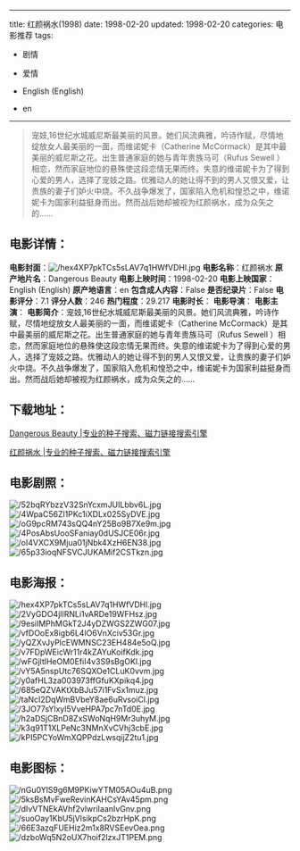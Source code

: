 
---
title: 红颜祸水(1998)
date: 1998-02-20
updated: 1998-02-20
categories: 电影推荐
tags:
- 剧情
- 爱情

- English (English)
- en
---


> 宠妓,16世纪水城威尼斯最美丽的风景。她们风流典雅，吟诗作赋，尽情地绽放女人最美丽的一面，而维诺妮卡（Catherine McCormack）是其中最美丽的威尼斯之花。出生普通家庭的她与青年贵族马可（Rufus Sewell ）相恋，然而家庭地位的悬殊使这段恋情无果而终。失意的维诺妮卡为了得到心爱的男人，选择了宠妓之路。优雅动人的她让得不到的男人又恨又爱，让贵族的妻子们妒火中烧。不久战争爆发了，国家陷入危机和惶恐之中，维诺妮卡为国家利益挺身而出。然而战后她却被视为红颜祸水，成为众矢之的……

## **电影详情**：

**电影封面**：<img src="https://image.tmdb.org/t/p/w200/hex4XP7pkTCs5sLAV7q1HWfVDHl.jpg" alt="/hex4XP7pkTCs5sLAV7q1HWfVDHl.jpg" title="/hex4XP7pkTCs5sLAV7q1HWfVDHl.jpg">
**电影名称**：红颜祸水
**原产地片名**：Dangerous Beauty
**电影上映时间**：1998-02-20
**电影上映国家**：English (English)
**原产地语言**：en
**包含成人内容**：False
**是否纪录片**：False
**电影评分**：7.1
**评分人数**：246
**热门程度**：29.217
**电影时长**：
**电影导演**：
**电影主演**：
**电影简介**：宠妓,16世纪水城威尼斯最美丽的风景。她们风流典雅，吟诗作赋，尽情地绽放女人最美丽的一面，而维诺妮卡（Catherine McCormack）是其中最美丽的威尼斯之花。出生普通家庭的她与青年贵族马可（Rufus Sewell ）相恋，然而家庭地位的悬殊使这段恋情无果而终。失意的维诺妮卡为了得到心爱的男人，选择了宠妓之路。优雅动人的她让得不到的男人又恨又爱，让贵族的妻子们妒火中烧。不久战争爆发了，国家陷入危机和惶恐之中，维诺妮卡为国家利益挺身而出。然而战后她却被视为红颜祸水，成为众矢之的……

## **下载地址**：
[Dangerous Beauty |专业的种子搜索、磁力链接搜索引擎](https://movie.amd794.com:2083/?search=Dangerous%20Beauty&ordering=&mode=match_phrase&page_size=10&page=1)

[红颜祸水 |专业的种子搜索、磁力链接搜索引擎](https://movie.amd794.com:2083/?search=%E7%BA%A2%E9%A2%9C%E7%A5%B8%E6%B0%B4&ordering=&mode=match_phrase&page_size=10&page=1)
 

## **电影剧照**：
<img src="https://image.tmdb.org/t/p/original/52bqRYbzzV32SnYcxmJUILbbv6L.jpg" alt="/52bqRYbzzV32SnYcxmJUILbbv6L.jpg" title="/52bqRYbzzV32SnYcxmJUILbbv6L.jpg"><img src="https://image.tmdb.org/t/p/original/4WpaC56Zl1PKc1iXDLx025SyDVE.jpg" alt="/4WpaC56Zl1PKc1iXDLx025SyDVE.jpg" title="/4WpaC56Zl1PKc1iXDLx025SyDVE.jpg"><img src="https://image.tmdb.org/t/p/original/oG9pcRM743sQQ4nY25Bo9B7Xe9m.jpg" alt="/oG9pcRM743sQQ4nY25Bo9B7Xe9m.jpg" title="/oG9pcRM743sQQ4nY25Bo9B7Xe9m.jpg"><img src="https://image.tmdb.org/t/p/original/4PosAbsUooSFaniay0dUSJCE06r.jpg" alt="/4PosAbsUooSFaniay0dUSJCE06r.jpg" title="/4PosAbsUooSFaniay0dUSJCE06r.jpg"><img src="https://image.tmdb.org/t/p/original/oI4VXCX9Mjua01jNbk4XzH6EN38.jpg" alt="/oI4VXCX9Mjua01jNbk4XzH6EN38.jpg" title="/oI4VXCX9Mjua01jNbk4XzH6EN38.jpg"><img src="https://image.tmdb.org/t/p/original/65p33ioqNFSVCJUKAMif2CSTkzn.jpg" alt="/65p33ioqNFSVCJUKAMif2CSTkzn.jpg" title="/65p33ioqNFSVCJUKAMif2CSTkzn.jpg">

## **电影海报**：
<img src="https://image.tmdb.org/t/p/original/hex4XP7pkTCs5sLAV7q1HWfVDHl.jpg" alt="/hex4XP7pkTCs5sLAV7q1HWfVDHl.jpg" title="/hex4XP7pkTCs5sLAV7q1HWfVDHl.jpg"><img src="https://image.tmdb.org/t/p/original/2VyGDO4jlIRNLi1vARDe19WFHsz.jpg" alt="/2VyGDO4jlIRNLi1vARDe19WFHsz.jpg" title="/2VyGDO4jlIRNLi1vARDe19WFHsz.jpg"><img src="https://image.tmdb.org/t/p/original/9esiIMPhMGkT2J4yDZWGS2ZWG07.jpg" alt="/9esiIMPhMGkT2J4yDZWGS2ZWG07.jpg" title="/9esiIMPhMGkT2J4yDZWGS2ZWG07.jpg"><img src="https://image.tmdb.org/t/p/original/vfDOoEx8igb6L4lO6VnXciv53Gr.jpg" alt="/vfDOoEx8igb6L4lO6VnXciv53Gr.jpg" title="/vfDOoEx8igb6L4lO6VnXciv53Gr.jpg"><img src="https://image.tmdb.org/t/p/original/yQZXvJyPlcEWMNSC23EH484e5oQ.jpg" alt="/yQZXvJyPlcEWMNSC23EH484e5oQ.jpg" title="/yQZXvJyPlcEWMNSC23EH484e5oQ.jpg"><img src="https://image.tmdb.org/t/p/original/v7FDpWEicWr11r4kZAYuKoifKdk.jpg" alt="/v7FDpWEicWr11r4kZAYuKoifKdk.jpg" title="/v7FDpWEicWr11r4kZAYuKoifKdk.jpg"><img src="https://image.tmdb.org/t/p/original/wFGjltlHeOM0EfiI4v3S9sBgOKl.jpg" alt="/wFGjltlHeOM0EfiI4v3S9sBgOKl.jpg" title="/wFGjltlHeOM0EfiI4v3S9sBgOKl.jpg"><img src="https://image.tmdb.org/t/p/original/vY5A5nspUtc76SQXOe1CLuK0vvm.jpg" alt="/vY5A5nspUtc76SQXOe1CLuK0vvm.jpg" title="/vY5A5nspUtc76SQXOe1CLuK0vvm.jpg"><img src="https://image.tmdb.org/t/p/original/y0afHL3za003973ffGfuKXpikq4.jpg" alt="/y0afHL3za003973ffGfuKXpikq4.jpg" title="/y0afHL3za003973ffGfuKXpikq4.jpg"><img src="https://image.tmdb.org/t/p/original/685eQZVAKtXbBJu57i1FvSx1muz.jpg" alt="/685eQZVAKtXbBJu57i1FvSx1muz.jpg" title="/685eQZVAKtXbBJu57i1FvSx1muz.jpg"><img src="https://image.tmdb.org/t/p/original/taNcI2DqWmBVbeY8ae6uRvsoiCl.jpg" alt="/taNcI2DqWmBVbeY8ae6uRvsoiCl.jpg" title="/taNcI2DqWmBVbeY8ae6uRvsoiCl.jpg"><img src="https://image.tmdb.org/t/p/original/3JO77sYlxyl5VveHPA7pc7nTd0E.jpg" alt="/3JO77sYlxyl5VveHPA7pc7nTd0E.jpg" title="/3JO77sYlxyl5VveHPA7pc7nTd0E.jpg"><img src="https://image.tmdb.org/t/p/original/h2aDSjCBnD8ZxSWoNqH9Mr3uhyM.jpg" alt="/h2aDSjCBnD8ZxSWoNqH9Mr3uhyM.jpg" title="/h2aDSjCBnD8ZxSWoNqH9Mr3uhyM.jpg"><img src="https://image.tmdb.org/t/p/original/k3q91T1XLPeNc3NMnXvCVhj3cbE.jpg" alt="/k3q91T1XLPeNc3NMnXvCVhj3cbE.jpg" title="/k3q91T1XLPeNc3NMnXvCVhj3cbE.jpg"><img src="https://image.tmdb.org/t/p/original/kPI5PCYoWmXQPPdzLwsqijZ2tu1.jpg" alt="/kPI5PCYoWmXQPPdzLwsqijZ2tu1.jpg" title="/kPI5PCYoWmXQPPdzLwsqijZ2tu1.jpg">

## **电影图标**：
<img src="https://image.tmdb.org/t/p/original/nGu0YlS9g6M9PKiwYTM05AOu4uB.png" alt="/nGu0YlS9g6M9PKiwYTM05AOu4uB.png" title="/nGu0YlS9g6M9PKiwYTM05AOu4uB.png"><img src="https://image.tmdb.org/t/p/original/5ksBsMvFweRevinKAHCsYAv45pm.png" alt="/5ksBsMvFweRevinKAHCsYAv45pm.png" title="/5ksBsMvFweRevinKAHCsYAv45pm.png"><img src="https://image.tmdb.org/t/p/original/dIvVTNEkAVhf2vlwriIaanIvGnv.png" alt="/dIvVTNEkAVhf2vlwriIaanIvGnv.png" title="/dIvVTNEkAVhf2vlwriIaanIvGnv.png"><img src="https://image.tmdb.org/t/p/original/suoOay1KbU5jVlsikpCs2bzrHpK.png" alt="/suoOay1KbU5jVlsikpCs2bzrHpK.png" title="/suoOay1KbU5jVlsikpCs2bzrHpK.png"><img src="https://image.tmdb.org/t/p/original/66E3azqFUEHiz2m1x8RVSEevOea.png" alt="/66E3azqFUEHiz2m1x8RVSEevOea.png" title="/66E3azqFUEHiz2m1x8RVSEevOea.png"><img src="https://image.tmdb.org/t/p/original/dzboWq5N2oUX7hoif2lzxJT1PEM.png" alt="/dzboWq5N2oUX7hoif2lzxJT1PEM.png" title="/dzboWq5N2oUX7hoif2lzxJT1PEM.png">
